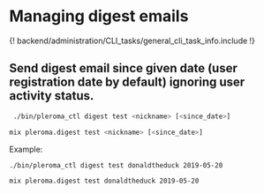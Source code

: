 # Managing digest emails

{! backend/administration/CLI_tasks/general_cli_task_info.include !}

## Send digest email since given date (user registration date by default) ignoring user activity status.

```sh tab="OTP"
 ./bin/pleroma_ctl digest test <nickname> [<since_date>]
```

```sh tab="From Source"
mix pleroma.digest test <nickname> [<since_date>]
```


Example: 

```sh tab="OTP"
./bin/pleroma_ctl digest test donaldtheduck 2019-05-20
```

```sh tab="From Source"
mix pleroma.digest test donaldtheduck 2019-05-20
```

